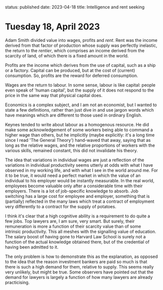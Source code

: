 status: published
date: 2023-04-18
title: Intelligence and rent seeking

# Tuesday 18, April 2023

Adam Smith divided value into wages, profits and _rent_.
Rent was the income derived from that factor of production whose supply was
perfectly inelastic, the return to the _rentier_, which comprises 
an income derived from the scarcity of land, of which there is a fixed
amount in the world. 

Profits are the income which derives from the use of capital, such as a ship
or a factory. Capital can be produced, but at the cost of (current) consumption.
So, profits are the reward for deferred consumption. 

Wages are the return to labour. 
In some sense, labour is like capital: people even speak of 'human capital', but
the supply of it does not respond to the price in the same way that physical capital does.

Economics is a complex subject, and I am not an economist, but I wanted to state a 
few definitions, rather than just dive in and use jargon words which have meanings
which are different to those used in ordinary English.

Keynes tended to write about labour as a homogenous resource. He did make some acknowledgement
of some workers being able to command a higher wage than others, but he implicitly (maybe explicitly:
it's a long time since I read 'The General Theory') hand-waved that away, saying that
as long as the relative wages, and the relative proportions of workers with the various skills, 
remained constant, this did not invalidate his theory.

The idea that variations in individual wages are just a reflection of the variations in 
individual productivity seems utterly at odds with what I have observed in my working life, 
and with what I see in the world around me. For it to be true, it would need a perfect market 
in which the value of an individual to his employer would be instantly measurable.
In the real world, employees become valuable only after a considerable time with their employers.
There is a lot of job-specific knowledge to absorb.
Job switching has a large cost for employee and employer, something that is (partially) reflected
in the many laws which treat a contract of employment very differently to a contract for the supply 
of potatoes. 

I think it's clear that a high cognitive ability is a requirement to do quite a few jobs.
Top lawyers are, I am sure, very smart. 
But surely, their remuneration is more a function of their scarcity value than of some intrinsic 
productivity. 
This all meshes with the signalling value of education. 
The salary boost of having gone to Harvard Law School is surely not a function of 
the actual knowledge obtained there, but of the credential of having been admitted to it.

The only problem is how to demonstrate this as the explanation, as opposed to the idea that
the reason investment bankers are paid so much is that there is such a high demand for them, relative to supply.
This seems really very unlikely, but might be true. Some observers have pointed out that the demand for lawyers
is largely a function of how many lawyers are already practicising.



